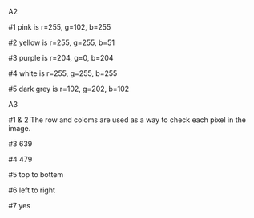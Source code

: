 A2

#1  pink is r=255, g=102, b=255

#2  yellow is r=255, g=255, b=51

#3  purple is r=204, g=0, b=204

#4  white is r=255, g=255, b=255

#5 dark grey is r=102, g=202, b=102

A3

#1 & 2 The row and coloms are used as a way to check each pixel in the image.

#3 639

#4 479

#5 top to bottem

#6 left to right

#7 yes